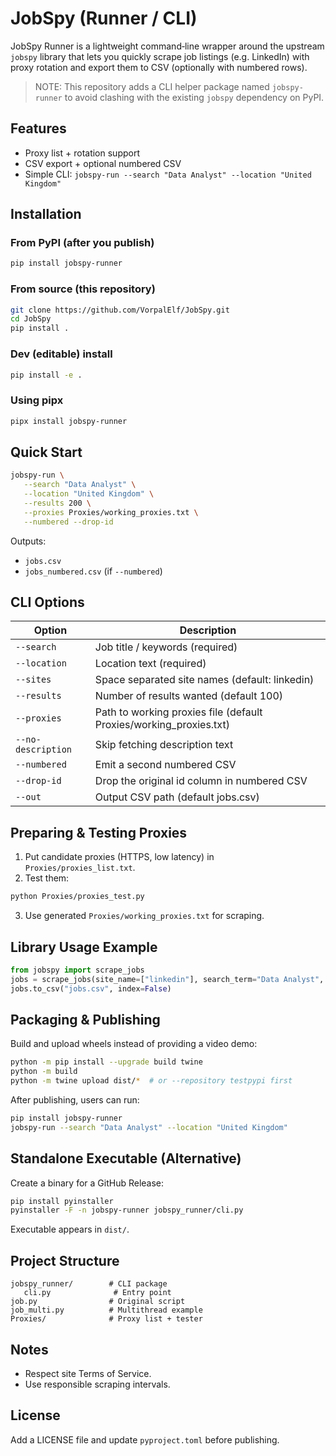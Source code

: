 # JobSpy (Runner / CLI)

JobSpy Runner is a lightweight command‑line wrapper around the upstream `jobspy` library that lets you quickly scrape job listings (e.g. LinkedIn) with proxy rotation and export them to CSV (optionally with numbered rows).

> NOTE: This repository adds a CLI helper package named `jobspy-runner` to avoid clashing with the existing `jobspy` dependency on PyPI.

## Features
* Proxy list + rotation support
* CSV export + optional numbered CSV
* Simple CLI: `jobspy-run --search "Data Analyst" --location "United Kingdom"`

## Installation

### From PyPI (after you publish)
```bash
pip install jobspy-runner
```

### From source (this repository)
```bash
git clone https://github.com/VorpalElf/JobSpy.git
cd JobSpy
pip install .
```

### Dev (editable) install
```bash
pip install -e .
```

### Using pipx
```bash
pipx install jobspy-runner
```

## Quick Start
```bash
jobspy-run \
   --search "Data Analyst" \
   --location "United Kingdom" \
   --results 200 \
   --proxies Proxies/working_proxies.txt \
   --numbered --drop-id
```
Outputs:
* `jobs.csv`
* `jobs_numbered.csv` (if `--numbered`)

## CLI Options
| Option | Description |
|--------|-------------|
| `--search` | Job title / keywords (required) |
| `--location` | Location text (required) |
| `--sites` | Space separated site names (default: linkedin) |
| `--results` | Number of results wanted (default 100) |
| `--proxies` | Path to working proxies file (default Proxies/working_proxies.txt) |
| `--no-description` | Skip fetching description text |
| `--numbered` | Emit a second numbered CSV |
| `--drop-id` | Drop the original id column in numbered CSV |
| `--out` | Output CSV path (default jobs.csv) |

## Preparing & Testing Proxies
1. Put candidate proxies (HTTPS, low latency) in `Proxies/proxies_list.txt`.
2. Test them:
```bash
python Proxies/proxies_test.py
```
3. Use generated `Proxies/working_proxies.txt` for scraping.

## Library Usage Example
```python
from jobspy import scrape_jobs
jobs = scrape_jobs(site_name=["linkedin"], search_term="Data Analyst", location="United Kingdom", results_wanted=50, linkedin_fetch_description=True)
jobs.to_csv("jobs.csv", index=False)
```

## Packaging & Publishing
Build and upload wheels instead of providing a video demo:
```bash
python -m pip install --upgrade build twine
python -m build
python -m twine upload dist/*  # or --repository testpypi first
```
After publishing, users can run:
```bash
pip install jobspy-runner
jobspy-run --search "Data Analyst" --location "United Kingdom"
```

## Standalone Executable (Alternative)
Create a binary for a GitHub Release:
```bash
pip install pyinstaller
pyinstaller -F -n jobspy-runner jobspy_runner/cli.py
```
Executable appears in `dist/`.

## Project Structure
```
jobspy_runner/        # CLI package
   cli.py              # Entry point
job.py                # Original script
job_multi.py          # Multithread example
Proxies/              # Proxy list + tester
```

## Notes
* Respect site Terms of Service.
* Use responsible scraping intervals.

## License
Add a LICENSE file and update `pyproject.toml` before publishing.
